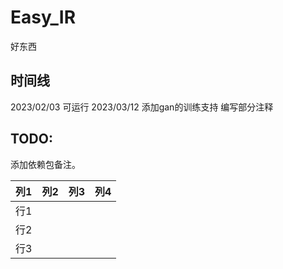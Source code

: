 # Easy_IR
好东西

## 时间线
2023/02/03
可运行
2023/03/12
添加gan的训练支持
编写部分注释

## TODO:
添加依赖包备注。

| 列1 | 列2 | 列3 | 列4 |
| --- | --- | --- | --- |
| 行1 |     |     |     |
| 行2 |     |     |     |
| 行3 |     |     |     |

